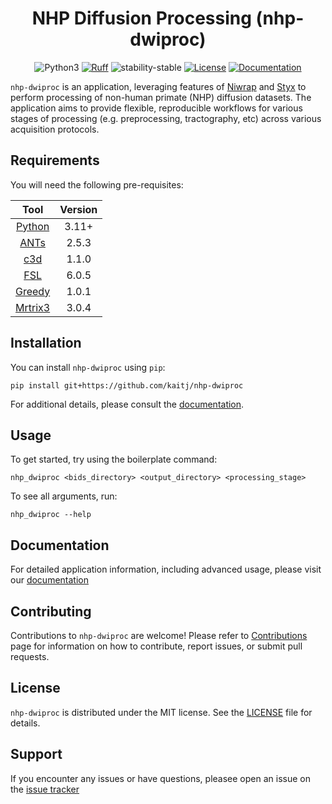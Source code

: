 <!-- prettier ignore -->
<div align="center">
<h1> NHP Diffusion Processing (nhp-dwiproc) </h1>

![Python3](https://img.shields.io/badge/python->=3.11-blue.svg)
[![Ruff](https://img.shields.io/endpoint?url=https://raw.githubusercontent.com/astral-sh/ruff/main/assets/badge/v2.json)](https://github.com/astral-sh/ruff)
![stability-stable](https://img.shields.io/badge/stability-experimental-orange.svg)
[![License](https://img.shields.io/badge/license-MIT-blue.svg)](https://github.com/kaitj/blob/main/LICENSE)
[![Documentation](https://img.shields.io/badge/documentation-8CA1AF?logo=readthedocs&logoColor=fff)](#)

</div>

`nhp-dwiproc` is an application, leveraging features of [Niwrap] and [Styx] to
perform processing of non-human primate (NHP) diffusion datasets. The application
aims to provide flexible, reproducible workflows for various stages of processing
(e.g. preprocessing, tractography, etc) across various acquisition protocols.

<!-- Generalized workflow figure to be included here -->

## Requirements

You will need the following pre-requisites:

| Tool | Version |
| :-: | :-: |
| [Python] | 3.11+ |
| [ANTs] | 2.5.3 |
| [c3d] | 1.1.0 |
| [FSL] | 6.0.5 |
| [Greedy] | 1.0.1 |
| [Mrtrix3] | 3.0.4 |

## Installation

You can install `nhp-dwiproc` using `pip`:

```shell
pip install git+https://github.com/kaitj/nhp-dwiproc
```

For additional details, please consult the [documentation].

## Usage

To get started, try using the boilerplate command:

```shell
nhp_dwiproc <bids_directory> <output_directory> <processing_stage>
```

To see all arguments, run:

```shell
nhp_dwiproc --help
```

## Documentation

For detailed application information, including advanced usage, please visit our
[documentation]

## Contributing

Contributions to `nhp-dwiproc` are welcome! Please refer to [Contributions] page for information on how to contribute, report issues, or submit pull requests.

## License

`nhp-dwiproc` is distributed under the MIT license. See the [LICENSE] file for details.

## Support

If you encounter any issues or have questions, pleasee open an issue on the
[issue tracker]

<!-- Links -->
[Contributions]: https://github.com/kaitj/nhp-dwiproc/CONTRIBUTING.md
[LICENSE]: https://github.com/kaitj/nhp-dwiproc/LICENSE.md
[Niwrap]: https://github.com/childmindresearch/niwrap
[Styx]:https://github.com/childmindresearch/styx
[documentation]: #
[issue tracker]: https://github.com/kaitj/nhp-dwiproc/issues/new/choose
<!-- Software dependency links -->
[Python]: https://www.python.org/
[ANTs]:   https://github.com/ANTsX/ANTs
[c3d]:    http://www.itksnap.org/pmwiki/pmwiki.php?n=Convert3D.Convert3D
[FSL]:    https://fsl.fmrib.ox.ac.uk/fsl/docs/#/
[Greedy]: https://sites.google.com/view/greedyreg/about
[Mrtrix3]:https://www.mrtrix.org/

